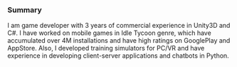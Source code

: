 ### Summary

I am game developer with 3 years of commercial experience in Unity3D and C#. I have worked on mobile
games in Idle Tycoon genre, which have accumulated over 4M installations and have high ratings on
GooglePlay and AppStore. Also, I developed training simulators for PC/VR and have experience in
developing client-server applications and chatbots in Python.

